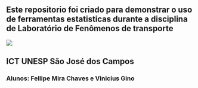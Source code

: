 ## Este repositorio foi criado para demonstrar o uso de ferramentas estatisticas durante a disciplina de Laboratório de Fenômenos de transporte

![](https://www.ict.unesp.br/Home/ensino/pos-graduacao/desastresnaturais/logoict_transp.png=300x130)

## ICT UNESP São José dos Campos

### Alunos: Fellipe Mira Chaves e Vinicius Gino
